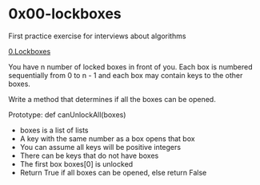 # 0x00-lockboxes
  First practice exercise for interviews about algorithms

   [0.Lockboxes](./0-lockboxes.py)

  You have n number of locked boxes in front of you.
  Each box is numbered sequentially from 0 to n - 1 and each box
  may contain keys to the other boxes.

  Write a method that determines if all the boxes can be opened.

  Prototype: def canUnlockAll(boxes)
  * boxes is a list of lists
  * A key with the same number as a box opens that box
  * You can assume all keys will be positive integers
  * There can be keys that do not have boxes
  * The first box boxes[0] is unlocked
  * Return True if all boxes can be opened, else return False
